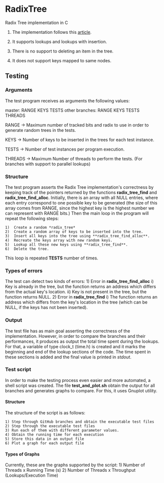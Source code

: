 # RadixTree

Radix Tree implementation in C

1) The implementation follows this [article](https://lwn.net/Articles/175432/).

2) It supports lookups and lookups with insertion.

3) There is no support to deleting an item in the tree.

4) It does not support keys mapped to same nodes.

## Testing

### Arguments

The test program receives as arguments the following values:

master:	RANGE KEYS TESTS
other branches:	RANGE KEYS TESTS THREADS

RANGE -> Maximum number of tracked bits and radix to use in order to generate random trees in the tests.

KEYS -> Number of keys to be inserted in the trees for each test instance.

TESTS -> Number of test instances per program execution.

THREADS -> Maximum Number of threads to perform the tests. (For branches with support to parallel lookups)

### Structure

The test program asserts the Radix Tree implementation's correctness by keeping track of the pointers returned by the functions **radix_tree_find** and **radix_tree_find_alloc**. 
Initially, there is an array with all NULL entries, where each entry correspond to one possible key to be generated (the size of this array comes from RANGE, since the highest key is the highest number we can represent with RANGE bits.)
Then the main loop in the program will repeat the following steps:

	1)	Create a random *radix_tree*
	2) 	Create a random array of keys to be inserted into the tree.
	3)	Insert all keys into the tree using **radix_tree_find_alloc**.
	4)	Recreate the keys array with new random keys.
	5)	Lookup all these new keys using **radix_tree_find**.
	6)	Delete the tree.

This loop is repeated **TESTS** number of times.

### Types of errors

The test can detect two kinds of errors:
	1) Error in **radix_tree_find_alloc**
		i) Key is already in the tree, but the function returns an address which differs from the actual key's location.
		ii) Key is not present in the tree, but the function returns NULL.
	2) Error in **radix_tree_find**
		i) The function returns an address which differs from the key's location in the tree (which can be NULL, if the keys has not been inserted).

### Output

The test file has as main goal asserting the correctness of the implementation. However, in order to compare the branches and their performances, it produces as output the total time spent during the lookups. For that, a variable of type clock_t (time.h) is created and it marks the beginning and end of the lookup sections of the code. The time spent in these sections is added and the final value is printed in *stdout*.

### Test script

In order to make the testing process even easier and more automated, a shell script was created. The file **test_and_plot.sh** obtain the output for all branches and generates graphs to compare. For this, it uses Gnuplot utility.

#### Structure

The structure of the script is as follows:

	1) Step through GitHub branches and obtain the executable test files
	2) Step through the executable test files
	3) Run each of them with different parameter values.
	4) Obtain the running time for each execution
	5) Store this data in an output file
	6) Plot a graph for each output file

#### Types of Graphs

Currently, these are the graphs supported by the script:
	1) Number of Threads x Running Time (s)
	2) Number of Threads x Throughput (Lookups/Execution Time)